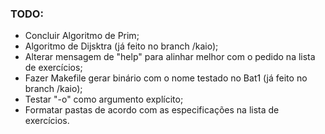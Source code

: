 ### TODO:
- Concluir Algoritmo de Prim;
- Algoritmo de Dijsktra (já feito no branch /kaio);
- Alterar mensagem de "help" para alinhar melhor com o pedido na lista de exercícios;
- Fazer Makefile gerar binário com o nome testado no Bat1 (já feito no branch /kaio);
- Testar "-o" como argumento explícito;
- Formatar pastas de acordo com as especificações na lista de exercícios.

